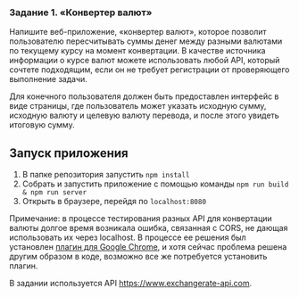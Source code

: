### Задание 1. «Конвертер валют»

Напишите веб-приложение, «конвертер валют», которое позволит пользователю
пересчитывать суммы денег между разными валютами по текущему курсу
на момент конвертации. В качестве источника информации о курсе валют
можете использовать любой API, который сочтете подходящим, если он не требует
регистрации от проверяющего выполнение задачи.

Для конечного пользователя должен быть предоставлен интерфейс в виде страницы,
где пользователь может указать исходную сумму, исходную валюту и целевую
валюту перевода, и после этого увидеть итоговую сумму.

## Запуск приложения

1. В папке репозитория запустить `npm install`
2. Собрать и запустить приложение с помощью команды `npm run build & npm run server`
3. Открыть в браузере, перейдя по `localhost:8080`

Примечание: в процессе тестирования разных API для конвертации валюты долгое время возникала ошибка, связанная с CORS, не дающая использовать их через localhost.
В процессе ее решения был установлен [плагин для Google Chrome](https://chrome.google.com/webstore/detail/allow-cors-access-control/lhobafahddgcelffkeicbaginigeejlf?hl=en),
и хотя сейчас проблема решена другим образом в коде, возможно все же потребуется установить плагин.

В задании используется API https://www.exchangerate-api.com.